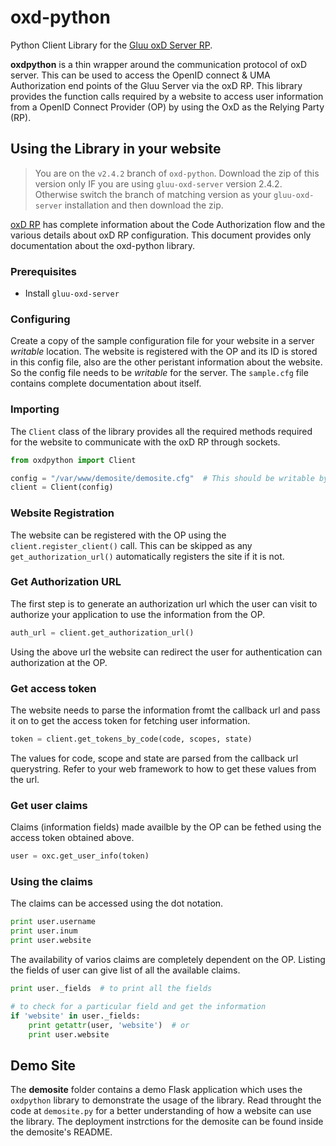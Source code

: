 # oxd-python
Python Client Library for the [Gluu oxD Server RP](http://ox.gluu.org/doku.php?id=oxd:rp).

**oxdpython** is a thin wrapper around the communication protocol of oxD server. This can be used to access the OpenID connect & UMA Authorization end points of the Gluu Server via the oxD RP. This library provides the function calls required by a website to access user information from a OpenID Connect Provider (OP) by using the OxD as the Relying Party (RP).

## Using the Library in your website

> You are on the `v2.4.2` branch of `oxd-python`. Download the zip of this version only IF you are using `gluu-oxd-server` version 2.4.2. Otherwise switch the branch of matching version as your `gluu-oxd-server` installation and then download the zip.

[oxD RP](http://ox.gluu.org/doku.php?id=oxd:rp) has complete information about the Code Authorization flow and the various details about oxD RP configuration. This document provides only documentation about the oxd-python library.

### Prerequisites

* Install `gluu-oxd-server`

### Configuring

Create a copy of the sample configuration file for your website in a server *writable* location. The website is registered with the OP and its ID is stored in this config file, also are the other peristant information about the website. So the config file needs to be *writable* for the server. The `sample.cfg` file contains complete documentation about itself.


### Importing

The `Client` class of the library provides all the required methods required for the website to communicate with the oxD RP through sockets.

```python
from oxdpython import Client

config = "/var/www/demosite/demosite.cfg"  # This should be writable by the server
client = Client(config)
```

### Website Registration

The website can be registered with the OP using the `client.register_client()` call. This can be skipped as any `get_authorization_url()` automatically registers the site if it is not.

### Get Authorization URL

The first step is to generate an authorization url which the user can visit to authorize your application to use the information from the OP.

```python
auth_url = client.get_authorization_url()
```
Using the above url the website can redirect the user for authentication can authorization at the OP.

### Get access token

The website needs to parse the information fromt the callback url and pass it on to get the access token for fetching user information.

```python
token = client.get_tokens_by_code(code, scopes, state)
```
The values for code, scope and state are parsed from the callback url querystring. Refer to your web framework to how to get these values from the url.

### Get user claims

Claims (information fields) made availble by the OP can be fethed using the access token obtained above.

```python
user = oxc.get_user_info(token)
```

### Using the claims

The claims can be accessed using the dot notation.
```python
print user.username
print user.inum
print user.website
```
The availability of varios claims are completely dependent on the OP. Listing the fields of user can give list of all the available claims.

```python
print user._fields  # to print all the fields

# to check for a particular field and get the information
if 'website' in user._fields:
    print getattr(user, 'website')  # or
    print user.website
```

## Demo Site

The **demosite** folder contains a demo Flask application which uses the `oxdpython` library to demonstrate the usage of the library. Read throught the code at `demosite.py` for a better understanding of how a website can use the library. The deployment instrctions for the demosite can be found inside the demosite's README.


